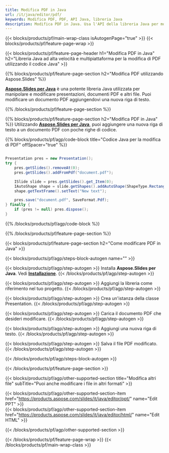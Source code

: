 ```yaml
---
title: Modifica PDF in Java
url: /it/java/editor/pdf/
keywords: Modifica PDF, PDF, API Java, libreria Java
description: Modifica PDF in Java. Usa l'API della libreria Java per modificare il documento PDF
---
```


{{< blocks/products/pf/main-wrap-class isAutogenPage="true" >}}
{{< blocks/products/pf/feature-page-wrap >}}

{{< blocks/products/pf/feature-page-header h1="Modifica PDF in Java" h2="Libreria Java ad alta velocità e multipiattaforma per la modifica di PDF utilizzando il codice Java" >}}

{{% blocks/products/pf/feature-page-section h2="Modifica PDF utilizzando Aspose.Slides" %}}

[**Aspose.Slides per Java**](https://products.aspose.com/slides/it/java/) è una potente libreria Java utilizzata per manipolare e modificare presentazioni, documenti PDF e altri file. Puoi modificare un documento PDF aggiungendovi una nuova riga di testo. 

{{% /blocks/products/pf/feature-page-section %}}




{{% blocks/products/pf/feature-page-section  h2="Modifica PDF in Java" %}}
Utilizzando [**Aspose.Slides per Java**](https://products.aspose.com/slides/it/java/), puoi aggiungere una nuova riga di testo a un documento PDF con poche righe di codice.

{{% blocks/products/pf/agp/code-block title="Codice Java per la modifica di PDF" offSpacer="true" %}}
```java

Presentation pres = new Presentation();
try {
    pres.getSlides().removeAt(0);
    pres.getSlides().addFromPdf("document.pdf");

    ISlide slide = pres.getSlides().get_Item(0);
    IAutoShape shape = slide.getShapes().addAutoShape(ShapeType.Rectangle, 10, 10, 100, 50);
    shape.getTextFrame().setText("New text");

    pres.save("document.pdf", SaveFormat.Pdf);
} finally {
    if (pres != null) pres.dispose();
}
```
{{% /blocks/products/pf/agp/code-block %}}

{{% /blocks/products/pf/feature-page-section %}}




{{< blocks/products/pf/feature-page-section  h2="Come modificare PDF in Java" >}}


{{< blocks/products/pf/agp/steps-block-autogen name="" >}}


{{< blocks/products/pf/agp/step-autogen >}}
Installa **Aspose.Slides per Java**. Vedi [**Installazione**](https://docs.aspose.com/slides/java/installation/).
{{< /blocks/products/pf/agp/step-autogen >}}

{{< blocks/products/pf/agp/step-autogen >}}
Aggiungi la libreria come riferimento nel tuo progetto.
{{< /blocks/products/pf/agp/step-autogen >}}

{{< blocks/products/pf/agp/step-autogen >}}
Crea un'istanza della classe Presentation.
{{< /blocks/products/pf/agp/step-autogen >}}

{{< blocks/products/pf/agp/step-autogen >}}
Carica il documento PDF che desideri modificare.
{{< /blocks/products/pf/agp/step-autogen >}}

{{< blocks/products/pf/agp/step-autogen >}}
Aggiungi una nuova riga di testo.
{{< /blocks/products/pf/agp/step-autogen >}}

{{< blocks/products/pf/agp/step-autogen >}}
Salva il file PDF modificato.
{{< /blocks/products/pf/agp/step-autogen >}}


{{< /blocks/products/pf/agp/steps-block-autogen >}}


{{< /blocks/products/pf/feature-page-section >}}




{{< blocks/products/pf/agp/other-supported-section title="Modifica altri file" subTitle="Puoi anche modificare i file in altri formati" >}}

{{< blocks/products/pf/agp/other-supported-section-item href="https://products.aspose.com/slides/it/java/editor/ppt/" name="Edit PPT" >}}    
{{< blocks/products/pf/agp/other-supported-section-item href="https://products.aspose.com/slides/it/java/editor/html/" name="Edit HTML" >}}  



{{< /blocks/products/pf/agp/other-supported-section >}}

{{< /blocks/products/pf/feature-page-wrap >}}
{{< /blocks/products/pf/main-wrap-class >}}